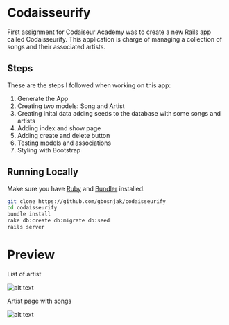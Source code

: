 
# Codaisseurify

First assignment for Codaiseur Academy was to create a new Rails app called Codaisseurify. This application is charge of managing a collection of songs and their associated artists.

## Steps

These are the steps I followed when working on this app:

1. Generate the App 
2. Creating two models: Song and Artist
3. Creating  inital data adding seeds to the database with some songs and artists
4. Adding index and show page
5. Adding create and delete button 
6. Testing models and associations 
7. Styling with Bootstrap 


## Running Locally

Make sure you have [Ruby](https://www.ruby-lang.org/en/) and [Bundler](http://bundler.io/) installed.

```bash
git clone https://github.com/gbosnjak/codaisseurify
cd codaisseurify
bundle install
rake db:create db:migrate db:seed
rails server
```

# Preview

List of artist 

![alt text](http://res.cloudinary.com/dic1tttru/image/upload/v1515678664/Screen_Shot_2018-01-11_at_14.50.03_yiv9bm.png)

Artist page with songs

![alt text](http://res.cloudinary.com/dic1tttru/image/upload/v1515678716/Screen_Shot_2018-01-11_at_14.51.22_kdynxb.png)
